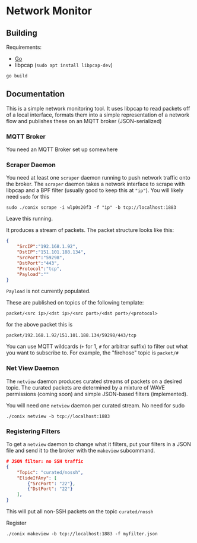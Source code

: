 # Network Monitor

## Building

Requirements:
- [Go](https://golang.org/dl/)
- libpcap (`sudo apt install libpcap-dev`)

```
go build
```

## Documentation

This is a simple network monitoring tool. It uses libpcap to read packets off of a local interface, formats them into a simple representation of a network flow and publishes these on an MQTT broker (JSON-serialized)

### MQTT Broker

You need an MQTT Broker set up somewhere

### Scraper Daemon

You need at least one `scraper` daemon running to push network traffic onto the broker.
The `scraper` daemon takes a network interface to scrape with libpcap and a BPF filter (usually good to keep this at `"ip"`). You will likely need `sudo` for this

```
sudo ./conix scrape -i wlp0s20f3 -f "ip" -b tcp://localhost:1883
```

Leave this running.

It produces a stream of packets. The packet structure looks like this:

```json
{
    "SrcIP":"192.168.1.92",
    "DstIP":"151.101.188.134",
    "SrcPort":"59298",
    "DstPort":"443",
    "Protocol":"tcp",
    "Payload":""
}
```

`Payload` is not currently populated.

These are published on topics of the following template:

```
packet/<src ip>/<dst ip>/<src port>/<dst port>/<protocol>
```

for the above packet this is

```
packet/192.168.1.92/151.101.188.134/59298/443/tcp
```

You can use MQTT wildcards (`+` for 1, `#` for arbitrar suffix) to filter out what you want to subscribe to. For example, the "firehose" topic is `packet/#`


### Net View Daemon

The `netview` daemon produces curated streams of packets on a desired topic. The curated packets are determined by a mixture of WAVE permissions (coming soon) and simple JSON-based filters (implemented).

You will need one `netview` daemon per curated stream. No need for sudo

```
./conix netview -b tcp://localhost:1883
```

### Registering Filters

To get a `netview` daemon to change what it filters, put your filters in a JSON file and send it to the broker with the `makeview` subcommand.

```json
# JSON filter: no SSH traffic
{
    "Topic": "curated/nossh",
    "ElideIfAny": [
        {"SrcPort": "22"},
        {"DstPort": "22"}
    ],
}
```

This will put all non-SSH packets on the topic `curated/nossh`

Register

```
./conix makeview -b tcp://localhost:1883 -f myfilter.json
```
